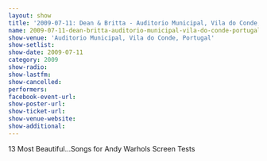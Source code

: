 ```yaml
---
layout: show
title: '2009-07-11: Dean & Britta - Auditorio Municipal, Vila do Conde, Portugal'
name: 2009-07-11-dean-britta-auditorio-municipal-vila-do-conde-portugal
show-venue: 'Auditorio Municipal, Vila do Conde, Portugal'
show-setlist: 
show-date: 2009-07-11
category: 2009
show-radio: 
show-lastfm: 
show-cancelled: 
performers: 
facebook-event-url: 
show-poster-url: 
show-ticket-url: 
show-venue-website: 
show-additional: 
---
```


13 Most Beautiful...Songs for Andy Warhols Screen Tests
